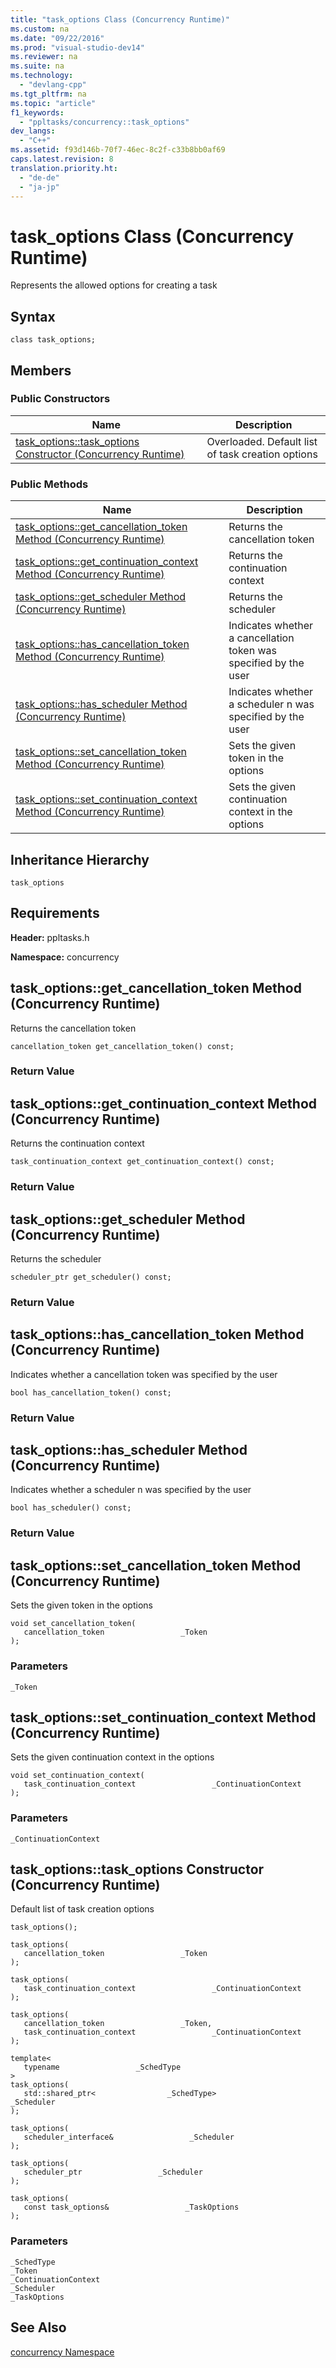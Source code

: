 ```yaml
---
title: "task_options Class (Concurrency Runtime)"
ms.custom: na
ms.date: "09/22/2016"
ms.prod: "visual-studio-dev14"
ms.reviewer: na
ms.suite: na
ms.technology: 
  - "devlang-cpp"
ms.tgt_pltfrm: na
ms.topic: "article"
f1_keywords: 
  - "ppltasks/concurrency::task_options"
dev_langs: 
  - "C++"
ms.assetid: f93d146b-70f7-46ec-8c2f-c33b8bb0af69
caps.latest.revision: 8
translation.priority.ht: 
  - "de-de"
  - "ja-jp"
---
```

# task_options Class (Concurrency Runtime)
Represents the allowed options for creating a task  
  
## Syntax  
  
```  
class task_options;  
```  
  
## Members  
  
### Public Constructors  
  
|Name|Description|  
|----------|-----------------|  
|[task_options::task_options Constructor (Concurrency Runtime)](#task_options__task_options_constructor__concurrency_runtime_)|Overloaded. Default list of task creation options|  
  
### Public Methods  
  
|Name|Description|  
|----------|-----------------|  
|[task_options::get_cancellation_token Method (Concurrency Runtime)](#task_options__get_cancellation_token_method__concurrency_runtime_)|Returns the cancellation token|  
|[task_options::get_continuation_context Method (Concurrency Runtime)](#task_options__get_continuation_context_method__concurrency_runtime_)|Returns the continuation context|  
|[task_options::get_scheduler Method (Concurrency Runtime)](#task_options__get_scheduler_method__concurrency_runtime_)|Returns the scheduler|  
|[task_options::has_cancellation_token Method (Concurrency Runtime)](#task_options__has_cancellation_token_method__concurrency_runtime_)|Indicates whether a cancellation token was specified by the user|  
|[task_options::has_scheduler Method (Concurrency Runtime)](#task_options__has_scheduler_method__concurrency_runtime_)|Indicates whether a scheduler n was specified by the user|  
|[task_options::set_cancellation_token Method (Concurrency Runtime)](#task_options__set_cancellation_token_method__concurrency_runtime_)|Sets the given token in the options|  
|[task_options::set_continuation_context Method (Concurrency Runtime)](#task_options__set_continuation_context_method__concurrency_runtime_)|Sets the given continuation context in the options|  
  
## Inheritance Hierarchy  
 `task_options`  
  
## Requirements  
 **Header:** ppltasks.h  
  
 **Namespace:** concurrency  
  
##  <a name="task_options__get_cancellation_token_method__concurrency_runtime_"></a>  task_options::get_cancellation_token Method (Concurrency Runtime)  
 Returns the cancellation token  
  
```  
cancellation_token get_cancellation_token() const;  
```  
  
### Return Value  
  
##  <a name="task_options__get_continuation_context_method__concurrency_runtime_"></a>  task_options::get_continuation_context Method (Concurrency Runtime)  
 Returns the continuation context  
  
```  
task_continuation_context get_continuation_context() const;  
```  
  
### Return Value  
  
##  <a name="task_options__get_scheduler_method__concurrency_runtime_"></a>  task_options::get_scheduler Method (Concurrency Runtime)  
 Returns the scheduler  
  
```  
scheduler_ptr get_scheduler() const;  
```  
  
### Return Value  
  
##  <a name="task_options__has_cancellation_token_method__concurrency_runtime_"></a>  task_options::has_cancellation_token Method (Concurrency Runtime)  
 Indicates whether a cancellation token was specified by the user  
  
```  
bool has_cancellation_token() const;  
```  
  
### Return Value  
  
##  <a name="task_options__has_scheduler_method__concurrency_runtime_"></a>  task_options::has_scheduler Method (Concurrency Runtime)  
 Indicates whether a scheduler n was specified by the user  
  
```  
bool has_scheduler() const;  
```  
  
### Return Value  
  
##  <a name="task_options__set_cancellation_token_method__concurrency_runtime_"></a>  task_options::set_cancellation_token Method (Concurrency Runtime)  
 Sets the given token in the options  
  
```  
void set_cancellation_token(  
   cancellation_token                 _Token  
);  
```  
  
### Parameters  
 `_Token`  
  
##  <a name="task_options__set_continuation_context_method__concurrency_runtime_"></a>  task_options::set_continuation_context Method (Concurrency Runtime)  
 Sets the given continuation context in the options  
  
```  
void set_continuation_context(  
   task_continuation_context                 _ContinuationContext  
);  
```  
  
### Parameters  
 `_ContinuationContext`  
  
##  <a name="task_options__task_options_constructor__concurrency_runtime_"></a>  task_options::task_options Constructor (Concurrency Runtime)  
 Default list of task creation options  
  
```  
task_options();  
  
task_options(  
   cancellation_token                 _Token  
);  
  
task_options(  
   task_continuation_context                 _ContinuationContext  
);  
  
task_options(  
   cancellation_token                 _Token,  
   task_continuation_context                 _ContinuationContext  
);  
  
template<  
   typename                 _SchedType  
>  
task_options(  
   std::shared_ptr<                _SchedType>                 _Scheduler  
);  
  
task_options(  
   scheduler_interface&                 _Scheduler  
);  
  
task_options(  
   scheduler_ptr                 _Scheduler  
);  
  
task_options(  
   const task_options&                 _TaskOptions  
);  
```  
  
### Parameters  
 `_SchedType`  
 `_Token`  
 `_ContinuationContext`  
 `_Scheduler`  
 `_TaskOptions`  
  
## See Also  
 [concurrency Namespace](../VS_csharp/concurrency-namespace.md)